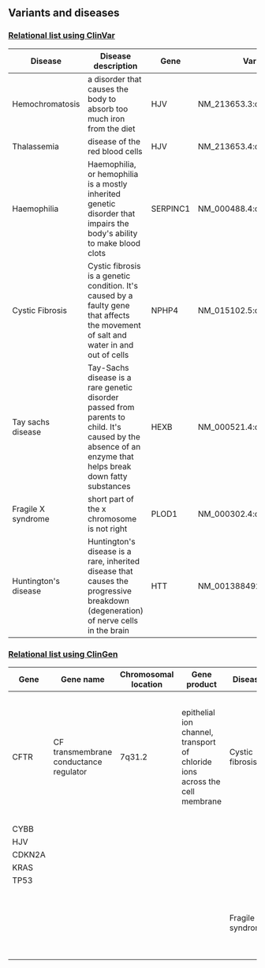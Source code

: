 ## Variants and diseases

### [Relational list using ClinVar](https://www.ncbi.nlm.nih.gov/clinvar/)

|Disease|Disease description|Gene|Variants|
|-------|-------------------|----|--------|
|Hemochromatosis|a disorder that causes the body to absorb too much iron from the diet|HJV|NM_213653.3:c.959G>T|
|Thalassemia|disease of the red blood cells	|HJV|NM_213653.4:c.1006G>T|
|Haemophilia|Haemophilia, or hemophilia is a mostly inherited genetic disorder that impairs the body's ability to make blood clots	|SERPINC1|NM_000488.4:c.1246G>T|
|Cystic Fibrosis|	Cystic fibrosis is a genetic condition. It's caused by a faulty gene that affects the movement of salt and water in and out of cells|	NPHP4|	NM_015102.5:c.*314T>G	|
|Tay sachs disease|	Tay-Sachs disease is a rare genetic disorder passed from parents to child. It's caused by the absence of an enzyme that helps break down fatty substances|HEXB|NM_000521.4:c.1510C>T 		|
|Fragile X syndrome|short part of the x chromosome is not right|	PLOD1|NM_000302.4:c.1533C>G	|
|Huntington's disease|Huntington's disease is a rare, inherited disease that causes the progressive breakdown (degeneration) of nerve cells in the brain|	HTT|NM_001388492.1:c.54GCA[40]|


### [Relational list using ClinGen](https://clinicalgenome.org/)

|Gene|Gene name|Chromosomal location|Gene product|Disease|Disease description|
|----|---------|--------------------|------------|-------|-------------------|
|CFTR|CF transmembrane conductance regulator|7q31.2|epithelial ion channel, transport of chloride ions across the cell membrane|Cystic fibrosis|a genetic disorder characterized by the production of sweat with a high salt content and mucus secretions with an abnormal viscosity|		 |
|CYBB|		    |		| 		|		|		 |
|HJV|		    |		|		|		|		 |
|CDKN2A|		|		|		|		|		 |
|KRAS|		    |		|		|		|		 |
|TP53|	    	|		|		|		|		 |
|		|		|		|		|Fragile X syndrome|a genetic disorder characterized by mild-to-moderate intellectual disability|



